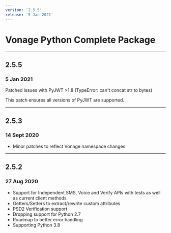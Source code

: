 ```yaml
---
version: '2.5.5'
release: '5 Jan 2021'
---
```

# Vonage Python Complete Package

---

## 2.5.5
### 5 Jan 2021

Patched issues with PyJWT >1.8 (TypeError: can't concat str to bytes)

This patch ensures all versions of PyJWT are supported.

---

## 2.5.3
### 14 Sept 2020

- Minor patches to reflect Vonage namespace changes

---

## 2.5.2
### 27 Aug 2020

- Support for Independent SMS, Voice and Verify APIs with tests as well as current client methods
- Getters/Setters to extract/rewrite custom attributes
- PSD2 Verification support
- Dropping support for Python 2.7
- Roadmap to better error handling
- Supporting Python 3.8